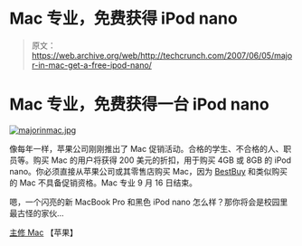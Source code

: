 # Mac 专业，免费获得 iPod nano

> 原文：<https://web.archive.org/web/http://techcrunch.com/2007/06/05/major-in-mac-get-a-free-ipod-nano/>

# Mac 专业，免费获得一台 iPod nano

[![majorinmac.jpg](img/ef08b853c264716eba25083c83d238ee.png)](https://web.archive.org/web/20210227100656/http://old.crunchgear.com/wp-content/uploads/majorinmac.jpg "majorinmac.jpg")

像每年一样，苹果公司刚刚推出了 Mac 促销活动。合格的学生、不合格的人、职员等。购买 Mac 的用户将获得 200 美元的折扣，用于购买 4GB 或 8GB 的 iPod nano。你必须直接从苹果公司或其零售店购买 Mac，因为 [BestBuy](https://web.archive.org/web/20210227100656/http://crunchgear.com/2007/05/11/mini-apple-stores-in-best-buy-joe-six-packs-got-himself-os-x/) 和类似购买的 Mac 不具备促销资格。Mac 专业 9 月 16 日结束。

嗯，一个闪亮的新 MacBook Pro 和黑色 iPod nano 怎么样？那你将会是校园里最古怪的家伙…

[主修 Mac](https://web.archive.org/web/20210227100656/http://www.apple.com/backtoschool/?cid=WWW-NAUS-BTS20070525-ST27G&cp=BTS07-APL&sr=apl) 【苹果】